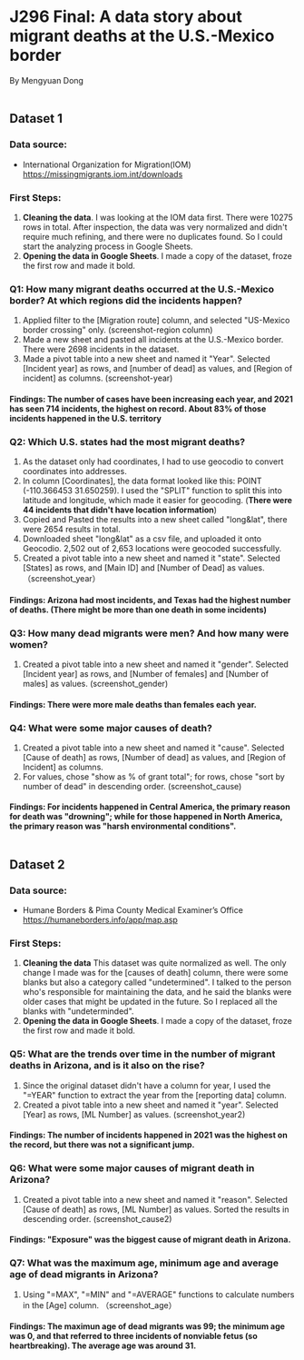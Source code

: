 # J296 Final: A data story about migrant deaths at the U.S.-Mexico border
By Mengyuan Dong <br><br>

## Dataset 1
### Data source:
* International Organization for Migration(IOM) https://missingmigrants.iom.int/downloads


### First Steps:
1. **Cleaning the data**. I was looking at the IOM data first. There were 10275 rows in total. After inspection, the data was very normalized and didn't require much refining, and there were no duplicates found. So I could start the analyzing process in Google Sheets.
2. **Opening the data in Google Sheets**. I made a copy of the dataset, froze the first row and made it bold.

### Q1: How many migrant deaths occurred at the U.S.-Mexico border? At which regions did the incidents happen?
1. Applied filter to the [Migration route] column, and selected "US-Mexico border crossing" only. 
   (screenshot-region column)
2. Made a new sheet and pasted all incidents at the U.S.-Mexico border. There were 2698 incidents in the dataset. 
3. Made a pivot table into a new sheet and named it "Year". Selected [Incident year] as rows, and [number of dead] as values, and [Region of incident] as columns. 
   (screenshot-year)
#### Findings: The number of cases have been increasing each year, and 2021 has seen 714 incidents, the highest on record. About 83% of those incidents happened in the U.S. territory

### Q2: Which U.S. states had the most migrant deaths? 
1. As the dataset only had coordinates, I had to use geocodio to convert coordinates into addresses. 
2. In column [Coordinates], the data format looked like this: POINT (-110.366453 31.650259). I used the "SPLIT" function to split this into latitude and longitude, which made it easier for geocoding. 
(**There were 44 incidents that didn't have location information**)
3. Copied and Pasted the results into a new sheet called "long&lat", there were 2654 results in total. 
4. Downloaded sheet "long&lat" as a csv file, and uploaded it onto Geocodio. 2,502 out of 2,653 locations were geocoded successfully.
5. Created a pivot table into a new sheet and named it "state". Selected [States] as rows, and [Main ID] and [Number of Dead] as values.
   （screenshot_year）
#### Findings: Arizona had most incidents, and Texas had the highest number of deaths. (There might be more than one death in some incidents)

### Q3: How many dead migrants were men? And how many were women?
1. Created a pivot table into a new sheet and named it "gender". Selected [Incident year] as rows, and [Number of females] and [Number of males] as values.
   (screenshot_gender)
#### Findings: There were more male deaths than females each year. 

### Q4: What were some major causes of death?
1. Created a pivot table into a new sheet and named it "cause". Selected [Cause of death] as rows, [Number of dead] as values, and [Region of Incident] as columns.
2. For values, chose "show as % of grant total"; for rows, chose "sort by number of dead" in descending order.
   (screenshot_cause)
#### Findings: For incidents happened in Central America, the primary reason for death was "drowning"; while for those happened in North America, the primary reason was "harsh environmental conditions".<br><br>


## Dataset 2
### Data source:
* Humane Borders & Pima County Medical Examiner’s Office https://humaneborders.info/app/map.asp

### First Steps:
1. **Cleaning the data** This dataset was quite normalized as well. The only change I made was for the [causes of death] column, there were some blanks but also a category called "undetermined". I talked to the person who's responsible for maintaining the data, and he said the blanks were older cases that might be updated in the future. So I replaced all the blanks with "undeterminded". 
2. **Opening the data in Google Sheets**. I made a copy of the dataset, froze the first row and made it bold.

### Q5: What are the trends over time in the number of migrant deaths in Arizona, and is it also on the rise?
1. Since the original dataset didn't have a column for year, I used the "=YEAR" function to extract the year from the [reporting data] column.
2. Created a pivot table into a new sheet and named it "year". Selected [Year] as rows, [ML Number] as values.
   (screenshot_year2)
#### Findings: The number of incidents happened in 2021 was the highest on the record, but there was not a significant jump. 

### Q6: What were some major causes of migrant death in Arizona?
1. Created a pivot table into a new sheet and named it "reason". Selected [Cause of death] as rows, [ML Number] as values. Sorted the results in descending order.
   (screenshot_cause2)
#### Findings: "Exposure" was the biggest cause of migrant death in Arizona. 

### Q7: What was the maximum age, minimum age and average age of dead migrants in Arizona?
1. Using "=MAX", "=MIN" and "=AVERAGE" functions to calculate numbers in the [Age] column.
   （screenshot_age）
#### Findings: The maximun age of dead migrants was 99; the minimum age was 0, and that referred to three incidents of nonviable fetus (so heartbreaking). The average age was around 31.  



